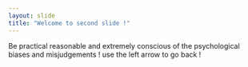```yaml
---
layout: slide
title: "Welcome to second slide !"
---
```

Be practical reasonable and extremely conscious of the psychological biases and misjudgements !
use the left arrow to go back !
